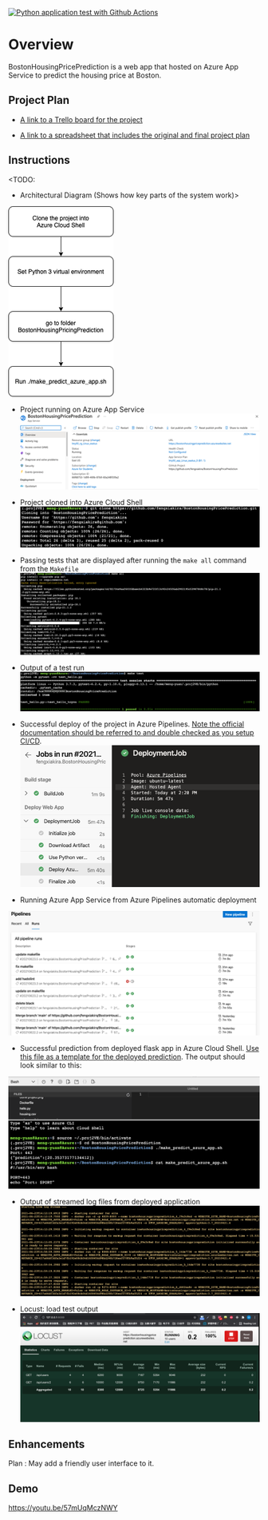 
[![Python application test with Github Actions](https://github.com/fengxiakira/BostonHousingPricePrediction/actions/workflows/python-app.yml/badge.svg)](https://github.com/fengxiakira/BostonHousingPricePrediction/actions/workflows/python-app.yml)
# Overview

BostonHousingPricePrediction is a web app that hosted on Azure App Service to predict the housing price at Boston.

## Project Plan

* [A link to a Trello board for the project](https://trello.com/b/f0h9Nuuu/az2-build-ci-cd-pipeline-5-29)


* [A link to a spreadsheet that includes the original and final project plan](https://docs.google.com/spreadsheets/d/1dWaVzakvCpGNrWAXU-JxqgsjDw-sZNddCc69C8quTYc/edit#gid=596363533)

## Instructions

<TODO:  
* Architectural Diagram (Shows how key parts of the system work)>

![diagram](./pics/diagram.png)

* Project running on Azure App Service
![APP SERVICE](./pics/app_service.png)

* Project cloned into Azure Cloud Shell
![clone](./pics/cloneproject.png)

* Passing tests that are displayed after running the `make all` command from the `Makefile`
![all](./pics/make.png)

* Output of a test run
![test](./pics/passing_tests.png)

* Successful deploy of the project in Azure Pipelines.  [Note the official documentation should be referred to and double checked as you setup CI/CD](https://docs.microsoft.com/en-us/azure/devops/pipelines/ecosystems/python-webapp?view=azure-devops).
![deploy](./pics/successful_deployment.png)

* Running Azure App Service from Azure Pipelines automatic deployment

![azurepiplines](./pics/azpipeline-result.png)

* Successful prediction from deployed flask app in Azure Cloud Shell.  [Use this file as a template for the deployed prediction](https://github.com/udacity/nd082-Azure-Cloud-DevOps-Starter-Code/blob/master/C2-AgileDevelopmentwithAzure/project/starter_files/flask-sklearn/make_predict_azure_app.sh).
The output should look similar to this:

![prediction](./pics/successful_prediction.png)
* Output of streamed log files from deployed application
![logtail](./pics/log-tail.png)

* Locust: load test output
![locust](./pics/locust.png)
> 

## Enhancements


Plan : May add a friendly user interface to it.


## Demo 

https://youtu.be/57mUqMczNWY


